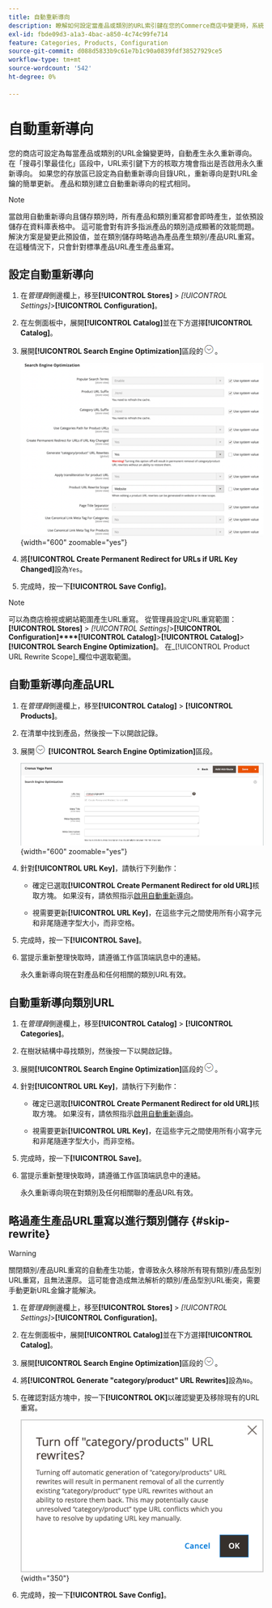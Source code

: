 ```yaml
---
title: 自動重新導向
description: 瞭解如何設定當產品或類別的URL索引鍵在您的Commerce商店中變更時，系統會產生自動重新導向。
exl-id: fbde09d3-a1a3-4bac-a850-4c74c99fe714
feature: Categories, Products, Configuration
source-git-commit: d088d5833b9c61e7b1c90a0839fdf38527929ce5
workflow-type: tm+mt
source-wordcount: '542'
ht-degree: 0%

---
```


# 自動重新導向

您的商店可設定為每當產品或類別的URL金鑰變更時，自動產生永久重新導向。 在「搜尋引擎最佳化」區段中，URL索引鍵下方的核取方塊會指出是否啟用永久重新導向。 如果您的存放區已設定為自動重新導向目錄URL，重新導向是對URL金鑰的簡單更新。 產品和類別建立自動重新導向的程式相同。

>[!NOTE]
>
>當啟用自動重新導向且儲存類別時，所有產品和類別重寫都會即時產生，並依預設儲存在資料庫表格中。 這可能會對有許多指派產品的類別造成顯著的效能問題。 解決方案是變更此預設值，並在類別儲存時略過為產品產生類別/產品URL重寫。 在這種情況下，只會針對標準產品URL產生產品重寫。

## 設定自動重新導向

1. 在&#x200B;_管理員_&#x200B;側邊欄上，移至&#x200B;**[!UICONTROL Stores]** > _[!UICONTROL Settings]_>**[!UICONTROL Configuration]**。

1. 在左側面板中，展開&#x200B;**[!UICONTROL Catalog]**&#x200B;並在下方選擇&#x200B;**[!UICONTROL Catalog]**。

1. 展開&#x200B;**[!UICONTROL Search Engine Optimization]**&#x200B;區段的![擴充選擇器](../assets/icon-display-expand.png)。

   ![目錄組態 — 搜尋引擎最佳化](../configuration-reference/catalog/assets/catalog-search-engine-optimization.png){width="600" zoomable="yes"}

1. 將&#x200B;**[!UICONTROL Create Permanent Redirect for URLs if URL Key Changed]**&#x200B;設為`Yes`。

1. 完成時，按一下&#x200B;**[!UICONTROL Save Config]**。


>[!NOTE]
>
> 可以為商店檢視或網站範圍產生URL重寫。 從管理員設定URL重寫範圍： **[!UICONTROL Stores]** > _[!UICONTROL Settings]_>**[!UICONTROL Configuration]****[!UICONTROL Catalog]**>**[!UICONTROL Catalog]**>**[!UICONTROL Search Engine Optimization]**。 在_[!UICONTROL Product URL Rewrite Scope]_&#x200B;欄位中選取範圍。

## 自動重新導向產品URL

1. 在&#x200B;_管理員_&#x200B;側邊欄上，移至&#x200B;**[!UICONTROL Catalog]** > **[!UICONTROL Products]**。

1. 在清單中找到產品，然後按一下以開啟記錄。

1. 展開![展開選擇器](../assets/icon-display-expand.png) **[!UICONTROL Search Engine Optimization]**&#x200B;區段。

   ![產品搜尋引擎最佳化 — 永久重新導向](./assets/product-search-engine-optimization-create-permanent-redirect.png){width="600" zoomable="yes"}

1. 針對&#x200B;**[!UICONTROL URL Key]**，請執行下列動作：

   - 確定已選取&#x200B;**[!UICONTROL Create Permanent Redirect for old URL]**&#x200B;核取方塊。 如果沒有，請依照指示[啟用自動重新導向](url-rewrite.md#configure-url-rewrites)。

   - 視需要更新&#x200B;**[!UICONTROL URL Key]**，在這些字元之間使用所有小寫字元和非尾隨連字型大小，而非空格。

1. 完成時，按一下&#x200B;**[!UICONTROL Save]**。

1. 當提示重新整理快取時，請遵循工作區頂端訊息中的連結。

   永久重新導向現在對產品和任何相關的類別URL有效。

## 自動重新導向類別URL

1. 在&#x200B;_管理員_&#x200B;側邊欄上，移至&#x200B;**[!UICONTROL Catalog]** > **[!UICONTROL Categories]**。

1. 在樹狀結構中尋找類別，然後按一下以開啟記錄。

1. 展開&#x200B;**[!UICONTROL Search Engine Optimization]**&#x200B;區段的![擴充選擇器](../assets/icon-display-expand.png)。

1. 針對&#x200B;**[!UICONTROL URL Key]**，請執行下列動作：

   - 確定已選取&#x200B;**[!UICONTROL Create Permanent Redirect for old URL]**&#x200B;核取方塊。 如果沒有，請依照指示[啟用自動重新導向](url-rewrite.md#configure-url-rewrites)。

   - 視需要更新&#x200B;**[!UICONTROL URL Key]**，在這些字元之間使用所有小寫字元和非尾隨連字型大小，而非空格。

1. 完成時，按一下&#x200B;**[!UICONTROL Save]**。

1. 當提示重新整理快取時，請遵循工作區頂端訊息中的連結。

   永久重新導向現在對類別及任何相關聯的產品URL有效。

## 略過產生產品URL重寫以進行類別儲存 {#skip-rewrite}

>[!WARNING]
>
>關閉類別/產品URL重寫的自動產生功能，會導致永久移除所有現有類別/產品型別URL重寫，且無法還原。 這可能會造成無法解析的類別/產品型別URL衝突，需要手動更新URL金鑰才能解決。

1. 在&#x200B;_管理員_&#x200B;側邊欄上，移至&#x200B;**[!UICONTROL Stores]** > _[!UICONTROL Settings]_>**[!UICONTROL Configuration]**。

1. 在左側面板中，展開&#x200B;**[!UICONTROL Catalog]**&#x200B;並在下方選擇&#x200B;**[!UICONTROL Catalog]**。

1. 展開&#x200B;**[!UICONTROL Search Engine Optimization]**&#x200B;區段的![擴充選擇器](../assets/icon-display-expand.png)。

1. 將&#x200B;**[!UICONTROL Generate "category/product" URL Rewrites]**&#x200B;設為`No`。

1. 在確認對話方塊中，按一下&#x200B;**[!UICONTROL OK]**&#x200B;以確認變更及移除現有的URL重寫。

   ![關閉類別/產品URL重新寫入 — 確認](./assets/seo-rewrite-off.png){width="350"}

1. 完成時，按一下&#x200B;**[!UICONTROL Save Config]**。
